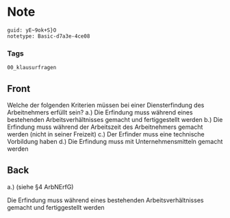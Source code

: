 # Note
```
guid: yE~9ok+S}O
notetype: Basic-d7a3e-4ce08
```

### Tags
```
00_klausurfragen
```

## Front
Welche der folgenden Kriterien müssen bei einer Diensterfindung des Arbeitnehmers erfüllt sein?
a.) Die Erfindung muss während eines bestehenden Arbeitsverhältnisses gemacht und fertiggestellt werden
b.) Die Erfindung muss während der Arbeitszeit des Arbeitnehmers gemacht werden (nicht in seiner Freizeit)
c.) Der Erfinder muss eine technische Vorbildung haben
d.) Die Erfindung muss mit Unternehmensmitteln gemacht werden

## Back
a.) (siehe §4 ArbNErfG)
<div>
  Die Erfindung muss während eines bestehenden Arbeitsverhältnisses
  gemacht und fertiggestellt werden
</div>
